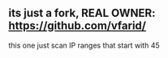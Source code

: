 its just a fork,
REAL OWNER: https://github.com/vfarid/
---------------------------------------------------------
this one just scan IP ranges that start with 45
